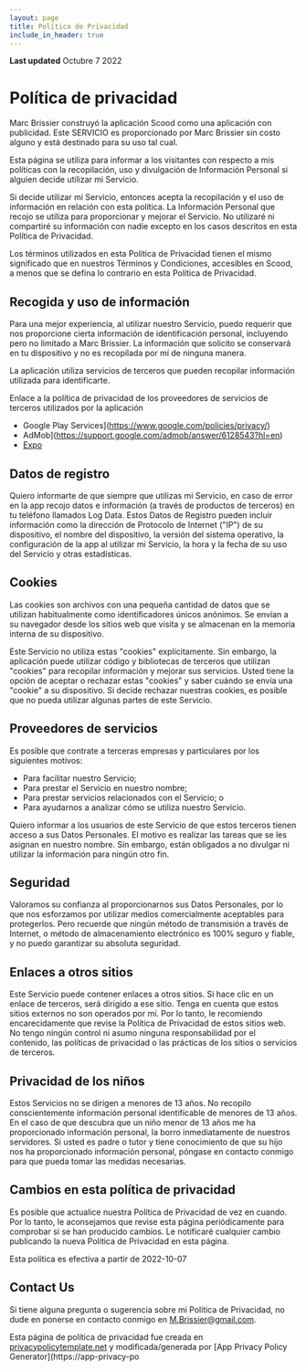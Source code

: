 ```yaml
---
layout: page
title: Política de Privacidad
include_in_header: true
---
```


**Last updated**
Octubre 7 2022

# Política de privacidad

Marc Brissier construyó la aplicación Scood como una aplicación con publicidad. Este SERVICIO es proporcionado por Marc Brissier sin costo alguno y está destinado para su uso tal cual.

Esta página se utiliza para informar a los visitantes con respecto a mis políticas con la recopilación, uso y divulgación de Información Personal si alguien decide utilizar mi Servicio.

Si decide utilizar mi Servicio, entonces acepta la recopilación y el uso de información en relación con esta política. La Información Personal que recojo se utiliza para proporcionar y mejorar el Servicio. No utilizaré ni compartiré su información con nadie excepto en los casos descritos en esta Política de Privacidad.

Los términos utilizados en esta Política de Privacidad tienen el mismo significado que en nuestros Términos y Condiciones, accesibles en Scood, a menos que se defina lo contrario en esta Política de Privacidad.


## Recogida y uso de información

Para una mejor experiencia, al utilizar nuestro Servicio, puedo requerir que nos proporcione cierta información de identificación personal, incluyendo pero no limitado a Marc Brissier. La información que solicito se conservará en tu dispositivo y no es recopilada por mí de ninguna manera.

La aplicación utiliza servicios de terceros que pueden recopilar información utilizada para identificarte.

Enlace a la política de privacidad de los proveedores de servicios de terceros utilizados por la aplicación

* Google Play Services](https://www.google.com/policies/privacy/)
* AdMob](https://support.google.com/admob/answer/6128543?hl=en)
* [Expo](https://expo.io/privacy)


## Datos de registro

Quiero informarte de que siempre que utilizas mi Servicio, en caso de error en la app recojo datos e información (a través de productos de terceros) en tu teléfono llamados Log Data. Estos Datos de Registro pueden incluir información como la dirección de Protocolo de Internet ("IP") de su dispositivo, el nombre del dispositivo, la versión del sistema operativo, la configuración de la app al utilizar mi Servicio, la hora y la fecha de su uso del Servicio y otras estadísticas.

## Cookies

Las cookies son archivos con una pequeña cantidad de datos que se utilizan habitualmente como identificadores únicos anónimos. Se envían a su navegador desde los sitios web que visita y se almacenan en la memoria interna de su dispositivo.

Este Servicio no utiliza estas "cookies" explícitamente. Sin embargo, la aplicación puede utilizar código y bibliotecas de terceros que utilizan "cookies" para recopilar información y mejorar sus servicios. Usted tiene la opción de aceptar o rechazar estas "cookies" y saber cuándo se envía una "cookie" a su dispositivo. Si decide rechazar nuestras cookies, es posible que no pueda utilizar algunas partes de este Servicio.

## Proveedores de servicios

Es posible que contrate a terceras empresas y particulares por los siguientes motivos:

* Para facilitar nuestro Servicio;
* Para prestar el Servicio en nuestro nombre;
* Para prestar servicios relacionados con el Servicio; o
* Para ayudarnos a analizar cómo se utiliza nuestro Servicio.

Quiero informar a los usuarios de este Servicio de que estos terceros tienen acceso a sus Datos Personales. El motivo es realizar las tareas que se les asignan en nuestro nombre. Sin embargo, están obligados a no divulgar ni utilizar la información para ningún otro fin.

## Seguridad

Valoramos su confianza al proporcionarnos sus Datos Personales, por lo que nos esforzamos por utilizar medios comercialmente aceptables para protegerlos. Pero recuerde que ningún método de transmisión a través de Internet, o método de almacenamiento electrónico es 100% seguro y fiable, y no puedo garantizar su absoluta seguridad.

## Enlaces a otros sitios

Este Servicio puede contener enlaces a otros sitios. Si hace clic en un enlace de terceros, será dirigido a ese sitio. Tenga en cuenta que estos sitios externos no son operados por mí. Por lo tanto, le recomiendo encarecidamente que revise la Política de Privacidad de estos sitios web. No tengo ningún control ni asumo ninguna responsabilidad por el contenido, las políticas de privacidad o las prácticas de los sitios o servicios de terceros.

## Privacidad de los niños

Estos Servicios no se dirigen a menores de 13 años. No recopilo conscientemente información personal identificable de menores de 13 años. En el caso de que descubra que un niño menor de 13 años me ha proporcionado información personal, la borro inmediatamente de nuestros servidores. Si usted es padre o tutor y tiene conocimiento de que su hijo nos ha proporcionado información personal, póngase en contacto conmigo para que pueda tomar las medidas necesarias.

## Cambios en esta política de privacidad

Es posible que actualice nuestra Política de Privacidad de vez en cuando. Por lo tanto, le aconsejamos que revise esta página periódicamente para comprobar si se han producido cambios. Le notificaré cualquier cambio publicando la nueva Política de Privacidad en esta página.

Esta política es efectiva a partir de 2022-10-07


## Contact Us

Si tiene alguna pregunta o sugerencia sobre mi Política de Privacidad, no dude en ponerse en contacto conmigo en M.Brissier@gmail.com.

Esta página de política de privacidad fue creada en [privacypolicytemplate.net](https://privacypolicytemplate.net) y modificada/generada por [App Privacy Policy Generator](https://app-privacy-po